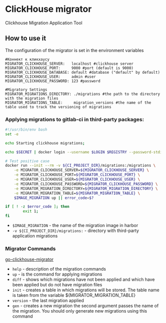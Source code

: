 # ClickHouse migrator
Clickhouse Migration Application Tool

## How to use it
The configuration of the migrator is set in the environment variables

```dotenv
#Коннект к кликхаусу
MIGRATOR_CLICKHOUSE_SERVER:   localhost #clickhouse server
MIGRATOR_CLICKHOUSE_PORT:     9000 #port (default is 9000)
MIGRATOR_CLICKHOUSE_DATABASE: default #database ("default" by default)
MIGRATOR_CLICKHOUSE_USER:     admin #user
MIGRATOR_CLICKHOUSE_PASSWORD: 123 #password

#Migratory Settings
MIGRATOR_MIGRATIONS_DIRECTORY: ./migrations #the path to the directory with the migration files
MIGRATOR_MIGRATIONS_TABLE:     migration_versions #the name of the table used to track the versioning of migrations
```

### Applying migrations to gitlab-ci in third-party packages:
```bash
#!/usr/bin/env bash
set -e

echo Starting clickhouse migrations;

echo $SECRET | docker login --username $LOGIN $REGISTRY --password-stdin

# Test positive case
docker run --init --rm -v ${CI_PROJECT_DIR}/migrations:/migrations \
    -e MIGRATOR_CLICKHOUSE_SERVER=${MIGRATOR_CLICKHOUSE_SERVER} \
    -e MIGRATOR_CLICKHOUSE_PORT=${MIGRATOR_CLICKHOUSE_PORT} \
    -e MIGRATOR_CLICKHOUSE_USER=${MIGRATOR_CLICKHOUSE_USER} \
    -e MIGRATOR_CLICKHOUSE_PASSWORD=${MIGRATOR_CLICKHOUSE_PASSWORD} \
    -e MIGRATOR_MIGRATION_DIRECTORY=${MIGRATOR_MIGRATION_DIRECTORY} \
    -e MIGRATOR_MIGRATION_TABLE=${MIGRATOR_MIGRATION_TABLE} \
    $IMAGE_MIGRATION up || error_code=$?

if [ ! -z $error_code ]; then
        exit 1;
fi

```
- `$IMAGE_MIGRATION` - the name of the migration image in harbor
- `-v ${CI_PROJECT_DIR}/migrations:` - directory with third-party application migrations

### Migrator Commands

[go-clickhouse-migrator](bin%2Fgo-clickhouse-migrator)
- `help` - description of the migration commands
- `up` - is the command for applying migrations
- `diff` - shows which migrations have not been applied and which have been applied but do not have migration files
- `init` - creates a table in which migrations will be stored. The table name is taken from the variable ${MIGRATOR_MIGRATION_TABLE}
- `version` - the last migration applied
- `gen`     - creates a new migration the second argument passes the name of the migration. You should only generate new migrations using this command
